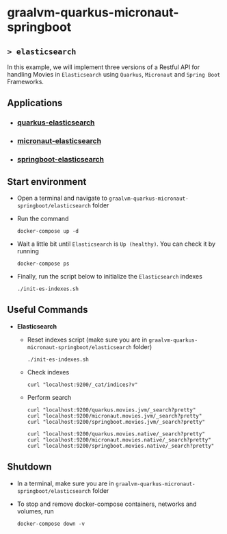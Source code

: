 # graalvm-quarkus-micronaut-springboot
## `> elasticsearch`

In this example, we will implement three versions of a Restful API for handling Movies in `Elasticsearch` using `Quarkus`, `Micronaut` and `Spring Boot` Frameworks.

## Applications

- ### [quarkus-elasticsearch](https://github.com/ivangfr/graalvm-quarkus-micronaut-springboot/tree/master/elasticsearch/quarkus-elasticsearch#graalvm-quarkus-micronaut-springboot)
- ### [micronaut-elasticsearch](https://github.com/ivangfr/graalvm-quarkus-micronaut-springboot/tree/master/elasticsearch/micronaut-elasticsearch#graalvm-quarkus-micronaut-springboot)
- ### [springboot-elasticsearch](https://github.com/ivangfr/graalvm-quarkus-micronaut-springboot/tree/master/elasticsearch/springboot-elasticsearch#graalvm-quarkus-micronaut-springboot)

## Start environment

- Open a terminal and navigate to `graalvm-quarkus-micronaut-springboot/elasticsearch` folder

- Run the command
  ```
  docker-compose up -d
  ```

- Wait a little bit until `Elasticsearch` is `Up (healthy)`. You can check it by running
  ```
  docker-compose ps
  ```

- Finally, run the script below to initialize the `Elasticsearch` indexes
  ```
  ./init-es-indexes.sh
  ```

## Useful Commands

- **Elasticsearch**

  - Reset indexes script (make sure you are in `graalvm-quarkus-micronaut-springboot/elasticsearch` folder)
    ```
    ./init-es-indexes.sh
    ```

  - Check indexes
    ```
    curl "localhost:9200/_cat/indices?v"
    ```

  - Perform search
    ```
    curl "localhost:9200/quarkus.movies.jvm/_search?pretty"
    curl "localhost:9200/micronaut.movies.jvm/_search?pretty"
    curl "localhost:9200/springboot.movies.jvm/_search?pretty"

    curl "localhost:9200/quarkus.movies.native/_search?pretty"
    curl "localhost:9200/micronaut.movies.native/_search?pretty"
    curl "localhost:9200/springboot.movies.native/_search?pretty"
    ```

## Shutdown

- In a terminal, make sure you are in `graalvm-quarkus-micronaut-springboot/elasticsearch` folder

- To stop and remove docker-compose containers, networks and volumes, run
  ```
  docker-compose down -v
  ```
